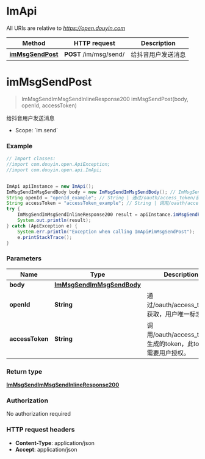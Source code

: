 # ImApi

All URIs are relative to *https://open.douyin.com*

Method | HTTP request | Description
------------- | ------------- | -------------
[**imMsgSendPost**](ImApi.md#imMsgSendPost) | **POST** /im/msg/send/ | 给抖音用户发送消息

<a name="imMsgSendPost"></a>
# **imMsgSendPost**
> ImMsgSendImMsgSendInlineResponse200 imMsgSendPost(body, openId, accessToken)

给抖音用户发送消息

* Scope: &#x60;im.send&#x60; 

### Example
```java
// Import classes:
//import com.douyin.open.ApiException;
//import com.douyin.open.api.ImApi;


ImApi apiInstance = new ImApi();
ImMsgSendImMsgSendBody body = new ImMsgSendImMsgSendBody(); // ImMsgSendImMsgSendBody | 
String openId = "openId_example"; // String | 通过/oauth/access_token/获取，用户唯一标志
String accessToken = "accessToken_example"; // String | 调用/oauth/access_token/生成的token，此token需要用户授权。
try {
    ImMsgSendImMsgSendInlineResponse200 result = apiInstance.imMsgSendPost(body, openId, accessToken);
    System.out.println(result);
} catch (ApiException e) {
    System.err.println("Exception when calling ImApi#imMsgSendPost");
    e.printStackTrace();
}
```

### Parameters

Name | Type | Description  | Notes
------------- | ------------- | ------------- | -------------
 **body** | [**ImMsgSendImMsgSendBody**](ImMsgSendImMsgSendBody.md)|  |
 **openId** | **String**| 通过/oauth/access_token/获取，用户唯一标志 |
 **accessToken** | **String**| 调用/oauth/access_token/生成的token，此token需要用户授权。 |

### Return type

[**ImMsgSendImMsgSendInlineResponse200**](ImMsgSendImMsgSendInlineResponse200.md)

### Authorization

No authorization required

### HTTP request headers

 - **Content-Type**: application/json
 - **Accept**: application/json

